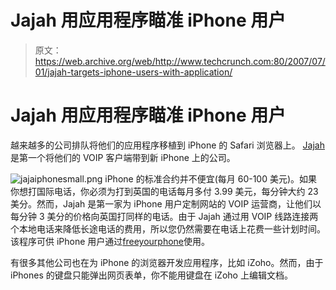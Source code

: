 # Jajah 用应用程序瞄准 iPhone 用户

> 原文：<https://web.archive.org/web/http://www.techcrunch.com:80/2007/07/01/jajah-targets-iphone-users-with-application/>

# Jajah 用应用程序瞄准 iPhone 用户

越来越多的公司排队将他们的应用程序移植到 iPhone 的 Safari 浏览器上。 [Jajah](https://web.archive.org/web/20211026084517/http://www.crunchbase.com/company/jajah) 是第一个将他们的 VOIP 客户端带到新 iPhone 上的公司。

![jajaiphonesmall.png](img/233ddd2902fea084747aa79adf9f4046.png) iPhone 的标准合约并不便宜(每月 60-100 美元)。如果你想打国际电话，你必须为打到英国的电话每月多付 3.99 美元，每分钟大约 23 美分。然而，Jajah 是第一家为 iPhone 用户定制网站的 VOIP 运营商，让他们以每分钟 3 美分的价格向英国打同样的电话。由于 Jajah 通过用 VOIP 线路连接两个本地电话来降低长途电话的费用，所以您仍然需要在电话上花费一些计划时间。该程序可供 iPhone 用户通过[freeyourphone](https://web.archive.org/web/20211026084517/http://www.freeyouriphone.com./)使用。

有很多其他公司也在为 iPhone 的浏览器开发应用程序，比如 iZoho。然而，由于 iPhones 的键盘只能弹出网页表单，你不能用键盘在 iZoho 上编辑文档。